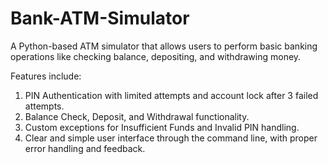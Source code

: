 # Bank-ATM-Simulator
A Python-based ATM simulator that allows users to perform basic banking operations like checking balance, depositing, and withdrawing money. 

Features include:

1. PIN Authentication with limited attempts and account lock after 3 failed attempts.
2. Balance Check, Deposit, and Withdrawal functionality.
3. Custom exceptions for Insufficient Funds and Invalid PIN handling.
4. Clear and simple user interface through the command line, with proper error handling and feedback.